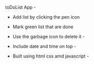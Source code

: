 toDoList App -

- Add list by clicking the pen icon 
  
- Mark green list that are done 
  
- Use the garbage icon to delete it -

- Include date and time on top -
 
- Built using html css amd javascript -
